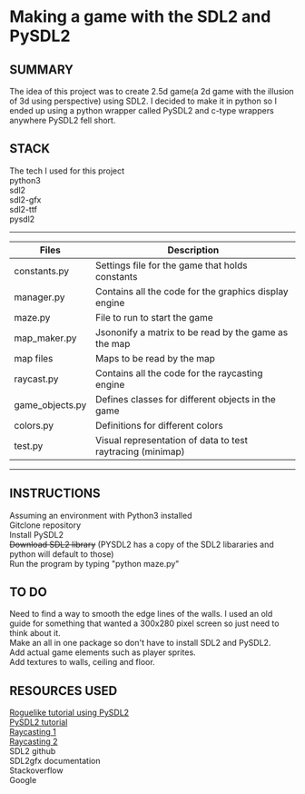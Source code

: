 # Making a game with the SDL2 and PySDL2

## SUMMARY
The idea of this project was to create 2.5d game(a 2d game with the illusion of 3d using perspective) using SDL2.  I decided to make it in python so I ended up using a python wrapper called PySDL2 and c-type wrappers anywhere PySDL2 fell short.

## STACK
The tech I used for this project<br/>
python3<br/>
sdl2<br/>
sdl2-gfx<br/>
sdl2-ttf<br/>
pysdl2

---
Files | Description
---|---
constants.py | Settings file for the game that holds constants
manager.py | Contains all the code for the graphics display engine
maze.py | File to run to start the game
map_maker.py | Jsononify a matrix to be read by the game as the map
map files | Maps to be read by the map
raycast.py | Contains all the code for the raycasting engine
game_objects.py | Defines classes for different objects in the game
colors.py | Definitions for different colors
test.py | Visual representation of data to test raytracing (minimap)
---

## INSTRUCTIONS
Assuming an environment with Python3 installed<br/>
Gitclone repository<br/>
Install PySDL2<br/>
~~Download SDL2 library~~ (PYSDL2 has a copy of the SDL2 libararies and python will default to those)<br/>
Run the program by typing "python maze.py"

## TO DO
Need to find a way to smooth the edge lines of the walls.  I used an old guide for something that wanted a 300x280 pixel screen so just need to think about it.<br/>
Make an all in one package so don't have to install SDL2 and PySDL2.<br/>
Add actual game elements such as player sprites.<br/>
Add textures to walls, ceiling and floor.

## RESOURCES USED
[Roguelike tutorial using PySDL2](http://www.roguebasin.com/index.php?title=Complete_Roguelike_Tutorial,_using_python3%2Bpysdl2,_part_1)<br/>
[PySDL2 tutorial](http://pysdl2.readthedocs.io/en/latest/tutorial/helloworld.html)<br/>
[Raycasting 1](https://permadi.com/1996/05/ray-casting-tutorial-1/)<br/>
[Raycasting 2](http://lodev.org/cgtutor/raycasting.html)<br/>
SDL2 github<br/>
SDL2gfx documentation<br/>
Stackoverflow<br/>
Google
